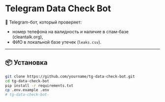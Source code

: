 # Telegram Data Check Bot

🤖 Telegram-бот, который проверяет:
- номер телефона на валидность и наличие в спам-базе (cleantalk.org),
- ФИО в локальной базе утечек (`leaks.csv`).

---

## 📦 Установка

```bash
git clone https://github.com/yourname/tg-data-check-bot.git
cd tg-data-check-bot
pip install -r requirements.txt
cp .env.example .env
# tg-data-check-bot-
